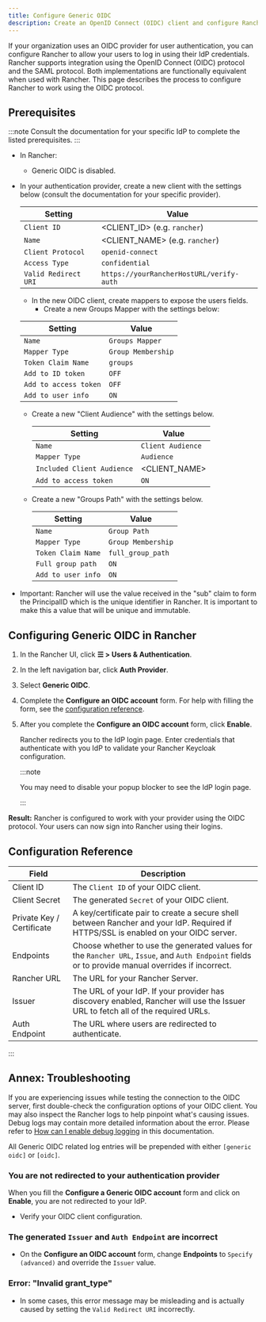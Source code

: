```yaml
---
title: Configure Generic OIDC
description: Create an OpenID Connect (OIDC) client and configure Rancher to work with your authentication provider. Your users can then sign into Rancher using their login from the authentication provider.
---
```


<head> 
  <link rel="canonical" href="https://ranchermanager.docs.rancher.com/how-to-guides/new-user-guides/authentication-permissions-and-global-configuration/authentication-config/configure-generic-oidc"/>
</head>

If your organization uses an OIDC provider for user authentication, you can configure Rancher to allow your users to log in using their IdP credentials. Rancher supports integration using the OpenID Connect (OIDC) protocol and the SAML protocol. Both implementations are functionally equivalent when used with Rancher. This page describes the process to configure Rancher to work using the OIDC protocol.

## Prerequisites

:::note 
Consult the documentation for your specific IdP to complete the listed prerequisites.
:::

- In Rancher:
    - Generic OIDC is disabled.
- In your authentication provider, create a new client with the settings below (consult the documentation for your specific provider).

     Setting | Value
       ------------|------------
     `Client ID` | &lt;CLIENT_ID> (e.g. `rancher`)
     `Name` | &lt;CLIENT_NAME> (e.g. `rancher`)
     `Client Protocol` | `openid-connect`
     `Access Type` | `confidential`
     `Valid Redirect URI` | `https://yourRancherHostURL/verify-auth`

    - In the new OIDC client, create mappers to expose the users fields.
      - Create a new Groups Mapper with the settings below:

    Setting | Value
        ------------|------------
    `Name` | `Groups Mapper`
    `Mapper Type` | `Group Membership`
    `Token Claim Name` | `groups`
    `Add to ID token` | `OFF`
    `Add to access token` | `OFF`
    `Add to user info` | `ON`

  - Create a new "Client Audience" with the settings below.

    Setting | Value
        ------------|------------
    `Name` | `Client Audience`
    `Mapper Type` | `Audience`
    `Included Client Audience` | &lt;CLIENT_NAME>
    `Add to access token` | `ON`

  - Create a new "Groups Path" with the settings below.

    Setting | Value
        ------------|------------
    `Name` | `Group Path`
    `Mapper Type` | `Group Membership`
    `Token Claim Name` | `full_group_path`
    `Full group path` | `ON`
    `Add to user info` | `ON`

 - Important:  Rancher will use the value received in the "sub" claim to form the PrincipalID which is the unique identifier in Rancher.  It is important to make this a value that will be unique and immutable.

## Configuring Generic OIDC in Rancher

1. In the Rancher UI, click **☰ > Users & Authentication**.
1. In the left navigation bar, click **Auth Provider**.
1. Select **Generic OIDC**.
1. Complete the **Configure an OIDC account** form. For help with filling the form, see the [configuration reference](#configuration-reference).
1. After you complete the **Configure an OIDC account** form, click **Enable**.

   Rancher redirects you to the IdP login page. Enter credentials that authenticate with you IdP to validate your Rancher Keycloak configuration.

   :::note

   You may need to disable your popup blocker to see the IdP login page.

   :::

**Result:** Rancher is configured to work with your provider using the OIDC protocol. Your users can now sign into Rancher using their logins.

## Configuration Reference

| Field                     | Description                                                                                                                                        |
| ------------------------- |----------------------------------------------------------------------------------------------------------------------------------------------------|
| Client ID                 | The `Client ID` of your OIDC client.                                                                                                               |
| Client Secret             | The generated `Secret` of your OIDC client.                                                                                                        |
| Private Key / Certificate | A key/certificate pair to create a secure shell between Rancher and your IdP. Required if HTTPS/SSL is enabled on your OIDC server.                |
| Endpoints                 | Choose whether to use the generated values for the `Rancher URL`, `Issue`, and `Auth Endpoint` fields or to provide manual overrides if incorrect. |
| Rancher URL               | The URL for your Rancher Server.                                                                                                                   |
| Issuer                    | The URL of your IdP.  If your provider has discovery enabled, Rancher will use the Issuer URL to fetch all of the required URLs.                   |
| Auth Endpoint             | The URL where users are redirected to authenticate.                                                                                                |

:::

## Annex: Troubleshooting

If you are experiencing issues while testing the connection to the OIDC server, first double-check the configuration options of your OIDC client. You may also inspect the Rancher logs to help pinpoint what's causing issues. Debug logs may contain more detailed information about the error. Please refer to [How can I enable debug logging](../../../../faq/technical-items.md#how-can-i-enable-debug-logging) in this documentation.

All Generic OIDC related log entries will be prepended with either `[generic oidc]` or `[oidc]`.

### You are not redirected to your authentication provider

When you fill the **Configure a Generic OIDC account** form and click on **Enable**, you are not redirected to your IdP.

* Verify your OIDC client configuration.

### The generated `Issuer` and `Auth Endpoint` are incorrect

* On the **Configure an OIDC account** form, change **Endpoints** to `Specify (advanced)` and override the `Issuer` value.

### Error: "Invalid grant_type"

* In some cases, this error message may be misleading and is actually caused by setting the `Valid Redirect URI` incorrectly.
